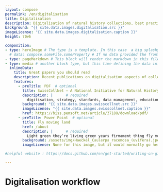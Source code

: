 ```yaml
---
layout: compose
permalink: /en/digitalisation
title: Digitalisation
description: Digitalisation of natural history collections, best practices, examples, material and more.
background: "{{ site.data.images.digitalisation.src }}"
imageLicense: "{{ site.data.images.digitalisation.caption }}"
height: 70vh

composition:
- type: heroImage # The type is a template. In this case  a big splashy image with some text on it. The data defines what the image is and what the text is. 
  # data: compose.someFile.someProperty # If no data provided the frontMatter page data will be used instead
- type: pageMarkdown # This block will render the markdown in this file so no data property needed
- type: media # another block type, but this time defining the data inline, instead of in a separate file
  inlineData: 
    title: Great papers you should read
    description: Recent publications on digitalisation aspects of collections in Switzerland
    features:
      - preTitle: PDF  # optional
        title: SwissCollNet – A National Initiative for Natural History Collections in Switzerland (Frick H. _et al._, 2019)
        description: |      # required
          digitisation, strategy, standards, data management, educational potential, scientific potential
        background: "{{ site.data.images.swisscollnet.src }}"
        imageLicense: "{{ site.data.images.swisscollnet.caption }}"
        href: https://biss.pensoft.net/article/37188/download/pdf/
      - preTitle: Power Point  # optional
        title: Fly moving land
        href: /about
        description: |      # required
          Light green they’re living green years firmament thing fly moving land.
        background: /assets/img/Haeckel_Caulerpa_racemosa_(uvifera).jpeg
        imageLicense: None for this image, but it would normally go here. Markdown is allowed.

#helpful website : https://docs.github.com/en/get-started/writing-on-github/working-with-advanced-formatting/creating-diagrams

---
```


# Digitalisation workflow

